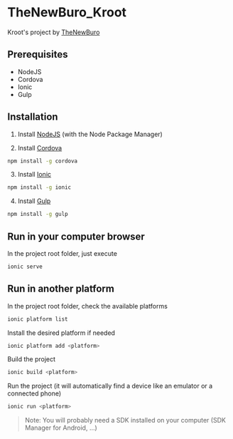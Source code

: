 # TheNewBuro_Kroot
Kroot's project by [TheNewBuro](http://www.thenewburo.com/thecms/)

## Prerequisites

- NodeJS
- Cordova
- Ionic
- Gulp

## Installation

1) Install [NodeJS](https://nodejs.org/en/) (with the Node Package Manager)

2) Install [Cordova](https://nodejs.org/en/)
```bash
npm install -g cordova
```
3) Install [Ionic](http://ionicframework.com/)
```bash
npm install -g ionic
```
4) Install [Gulp](http://gulpjs.com/)
```bash
npm install -g gulp
```

## Run in your computer browser

In the project root folder, just execute
```bash
ionic serve
```

## Run in another platform

In the project root folder, check the available platforms
```bash
ionic platform list
```
Install the desired platform if needed
```bash
ionic platform add <platform>
```
Build the project
```bash
ionic build <platform>
```
Run the project (it will automatically find a device like an emulator or a connected phone)
```bash
ionic run <platform>
```

> Note: You will probably need a SDK installed on your computer (SDK Manager for Android, ...)